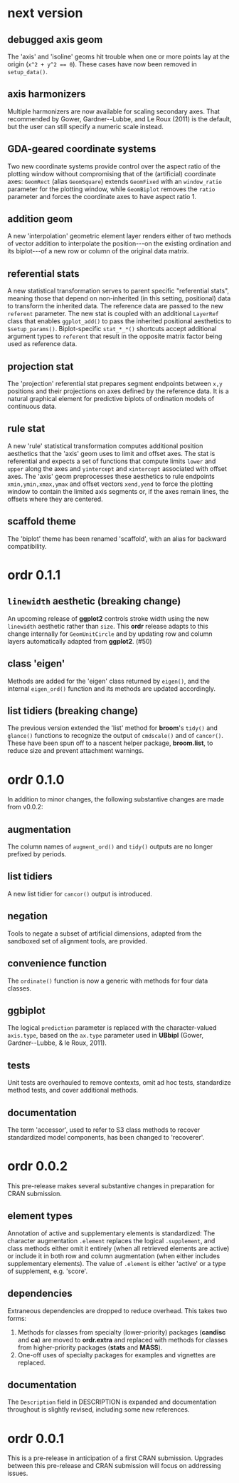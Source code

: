 # next version

## debugged axis geom

The 'axis' and 'isoline' geoms hit trouble when one or more points lay at the origin (`x^2 + y^2 == 0`). These cases have now been removed in `setup_data()`.

## axis harmonizers

Multiple harmonizers are now available for scaling secondary axes. That recommended by Gower, Gardner--Lubbe, and Le Roux (2011) is the default, but the user can still specify a numeric scale instead.

## GDA-geared coordinate systems

Two new coordinate systems provide control over the aspect ratio of the plotting window without compromising that of the (artificial) coordinate axes:
`GeomRect` (alias `GeomSquare`) extends `GeomFixed` with an `window_ratio` parameter for the plotting window, while `GeomBiplot` removes the `ratio` parameter and forces the coordinate axes to have aspect ratio 1.

## addition geom

A new 'interpolation' geometric element layer renders either of two methods of vector addition to interpolate the position---on the existing ordination and its biplot---of a new row or column of the original data matrix.

## referential stats

A new statistical transformation serves to parent specific "referential stats", meaning those that depend on non-inherited (in this setting, positional) data to transform the inherited data. The reference data are passed to the new `referent` parameter. The new stat is coupled with an additional `LayerRef` class that enables `ggplot_add()` to pass the inherited positional aesthetics to `$setup_params()`. Biplot-specific `stat_*_*()` shortcuts accept additional argument types to `referent` that result in the opposite matrix factor being used as reference data.

## projection stat

The 'projection' referential stat prepares segment endpoints between `x,y` positions and their projections on axes defined by the reference data. It is a natural graphical element for predictive biplots of ordination models of continuous data.

## rule stat

A new 'rule' statistical transformation computes additional position aesthetics that the 'axis' geom uses to limit and offset axes. The stat is referential and expects a set of functions that compute limits `lower` and `upper` along the axes and `yintercept` and `xintercept` associated with offset axes. The 'axis' geom preprocesses these aesthetics to rule endpoints `xmin,ymin,xmax,ymax` and offset vectors `xend,yend` to force the plotting window to contain the limited axis segments or, if the axes remain lines, the offsets where they are centered.

## scaffold theme

The 'biplot' theme has been renamed 'scaffold', with an alias for backward compatibility.

# ordr 0.1.1

## `linewidth` aesthetic (breaking change)

An upcoming release of **ggplot2** controls stroke width using the new `linewidth` aesthetic rather than `size`. This **ordr** release adapts to this change internally for `GeomUnitCircle` and by updating row and column layers automatically adapted from **ggplot2**. (#50)

## class 'eigen'

Methods are added for the 'eigen' class returned by `eigen()`, and the internal `eigen_ord()` function and its methods are updated accordingly.

## list tidiers (breaking change)

The previous version extended the 'list' method for **broom**'s `tidy()` and `glance()` functions to recognize the output of `cmdscale()` and of `cancor()`.
These have been spun off to a nascent helper package, **broom.list**, to reduce size and prevent attachment warnings.

# ordr 0.1.0

In addition to minor changes, the following substantive changes are made from v0.0.2:

## augmentation

The column names of `augment_ord()` and `tidy()` outputs are no longer prefixed by periods.

## list tidiers

A new list tidier for `cancor()` output is introduced.

## negation

Tools to negate a subset of artificial dimensions, adapted from the sandboxed set of alignment tools, are provided.

## convenience function

The `ordinate()` function is now a generic with methods for four data classes.

## ggbiplot

The logical `prediction` parameter is replaced with the character-valued `axis.type`, based on the `ax.type` parameter used in **UBbipl** (Gower, Gardner--Lubbe, & le Roux, 2011).

## tests

Unit tests are overhauled to remove contexts, omit ad hoc tests, standardize method tests, and cover additional methods.

## documentation

The term 'accessor', used to refer to S3 class methods to recover standardized model components, has been changed to 'recoverer'.

# ordr 0.0.2

This pre-release makes several substantive changes in preparation for CRAN submission.

## element types

Annotation of active and supplementary elements is standardized: The character augmentation `.element` replaces the logical `.supplement`, and class methods either omit it entirely (when all retrieved elements are active) or include it in both row and column augmentation (when either includes supplementary elements). The value of `.element` is either 'active' or a type of supplement, e.g. 'score'.

## dependencies

Extraneous dependencies are dropped to reduce overhead. This takes two forms:

1. Methods for classes from specialty (lower-priority) packages (**candisc** and **ca**) are moved to **ordr.extra** and replaced with methods for classes from higher-priority packages (**stats** and **MASS**).
2. One-off uses of specialty packages for examples and vignettes are replaced.

## documentation

The `Description` field in DESCRIPTION is expanded and documentation throughout is slightly revised, including some new references.

# ordr 0.0.1

This is a pre-release in anticipation of a first CRAN submission.
Upgrades between this pre-release and CRAN submission will focus on addressing issues.
